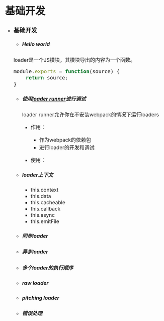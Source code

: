 <style>
  body {
    font-size: var(--vscode-markdown-font-size, 16px) !important;
  }

  #code-csp-warning {
    font-size: 16px !important;
  }

  code {
    font-size: 16px !important;
  }

</style>
# 基础开发

* ### 基础开发
  * ##### Hello world
  loader是一个JS模块，其模块导出的内容为一个函数。
  ```js
  module.exports = function(source) {
      return source;
  }
  ```
    
  * ##### 使用[loader runner](https://www.npmjs.com/package/loader-runner)进行调试
    loader runner允许你在不安装webpack的情况下运行loaders
    * 作用：
      * 作为webpack的依赖包
      * 进行loader的开发和调试

    * 使用：


  * ##### loader上下文
    * this.context
    * this.data
    * this.cacheable
    * this.callback
    * this.async
    * this.emitFile
  * ##### 同步loader
  * ##### 异步loader
  * ##### 多个loader的执行顺序
  * ##### raw loader
  * ##### pitching loader
  * ##### 错误处理
